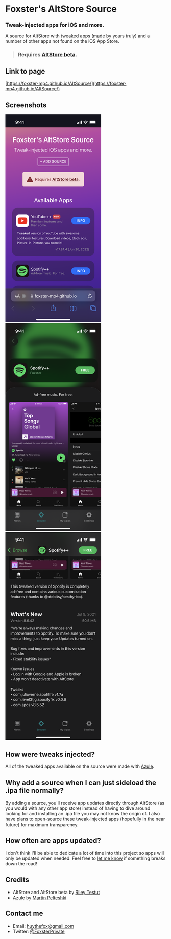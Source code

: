 # Foxster's AltStore Source
### Tweak-injected apps for iOS and more.
A source for AltStore with tweaked apps (made by yours truly) and a number of other apps not found on the iOS App Store.

> ### Requires [AltStore beta](https://faq.altstore.io/patreon/beta-features/).

## Link to page
[https://foxster-mp4.github.io/AltSource/](https://foxster-mp4.github.io/AltSource/)

## Screenshots
<img src="source-screenshots/IMG_1511.PNG" alt="screenshot1" width="300"/>
<img src="source-screenshots/IMG_1512.PNG" alt="screenshot2" width="300"/>
<img src="source-screenshots/IMG_1513.PNG" alt="screenshot3" width="300"/>

## How were tweaks injected?
All of the tweaked apps available on the source were made with [Azule](https://github.com/Al4ise/Azule).

## Why add a source when I can just sideload the .ipa file normally?
By adding a source, you'll receive app updates directly through AltStore (as you would with any other app store) instead of having to dive around looking for and installing an .ipa file you may not know the origin of. I also have plans to open-source these tweak-injected apps (hopefully in the near future) for maximum transparency.

## How often are apps updated?
I don't think I'll be able to dedicate a lot of time into this project so apps will only be updated when needed. Feel free to [let me know](#contact-me) if something breaks down the road!

## Credits
* AltStore and AltStore beta by [Riley Testut](https://github.com/rileytestut)
* Azule by [Martin Pelteshki](https://github.com/Al4ise)

## Contact me
* Email: [huythefox@gmail.com](mailto:huythefox@gmail.com)
* Twitter: [@FoxsterPrivate](https://twitter.com/FoxsterPrivate)